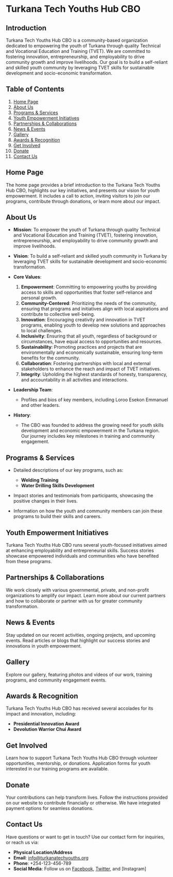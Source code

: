 # Turkana Tech Youths Hub CBO

## Introduction
Turkana Tech Youths Hub CBO is a community-based organization dedicated to empowering the youth of Turkana through quality Technical and Vocational Education and Training (TVET). We are committed to fostering innovation, entrepreneurship, and employability to drive community growth and improve livelihoods. Our goal is to build a self-reliant and skilled youth community by leveraging TVET skills for sustainable development and socio-economic transformation.

## Table of Contents
1. [Home Page](#home-page)
2. [About Us](#about-us)
3. [Programs & Services](#programs--services)
4. [Youth Empowerment Initiatives](#youth-empowerment-initiatives)
5. [Partnerships & Collaborations](#partnerships--collaborations)
6. [News & Events](#news--events)
7. [Gallery](#gallery)
8. [Awards & Recognition](#awards--recognition)
9. [Get Involved](#get-involved)
10. [Donate](#donate)
11. [Contact Us](#contact-us)

## Home Page
The home page provides a brief introduction to the Turkana Tech Youths Hub CBO, highlights our key initiatives, and presents our vision for youth empowerment. It includes a call to action, inviting visitors to join our programs, contribute through donations, or learn more about our impact.

## About Us
- **Mission**: To empower the youth of Turkana through quality Technical and Vocational Education and Training (TVET), fostering innovation, entrepreneurship, and employability to drive community growth and improve livelihoods.
  
- **Vision**: To build a self-reliant and skilled youth community in Turkana by leveraging TVET skills for sustainable development and socio-economic transformation.

- **Core Values**:
  1. **Empowerment**: Committing to empowering youths by providing access to skills and opportunities that foster self-reliance and personal growth.
  2. **Community-Centered**: Prioritizing the needs of the community, ensuring that programs and initiatives align with local aspirations and contribute to collective well-being.
  3. **Innovation**: Encouraging creativity and innovation in TVET programs, enabling youth to develop new solutions and approaches to local challenges.
  4. **Inclusivity**: Ensuring that all youth, regardless of background or circumstances, have equal access to opportunities and resources.
  5. **Sustainability**: Promoting practices and projects that are environmentally and economically sustainable, ensuring long-term benefits for the community.
  6. **Collaboration**: Fostering partnerships with local and external stakeholders to enhance the reach and impact of TVET initiatives.
  7. **Integrity**: Upholding the highest standards of honesty, transparency, and accountability in all activities and interactions.

- **Leadership Team**: 
  - Profiles and bios of key members, including Loroo Esekon Emmanuel and other leaders.
  
- **History**: 
  - The CBO was founded to address the growing need for youth skills development and economic empowerment in the Turkana region. Our journey includes key milestones in training and community engagement.

## Programs & Services
- Detailed descriptions of our key programs, such as:
  - **Welding Training**
  - **Water Drilling Skills Development**
  
- Impact stories and testimonials from participants, showcasing the positive changes in their lives.

- Information on how the youth and community members can join these programs to build their skills and careers.

## Youth Empowerment Initiatives
Turkana Tech Youths Hub CBO runs several youth-focused initiatives aimed at enhancing employability and entrepreneurial skills. Success stories showcase empowered individuals and communities who have benefited from these programs.

## Partnerships & Collaborations
We work closely with various governmental, private, and non-profit organizations to amplify our impact. Learn more about our current partners and how to collaborate or partner with us for greater community transformation.

## News & Events
Stay updated on our recent activities, ongoing projects, and upcoming events. Read articles or blogs that highlight our success stories and innovations in youth empowerment.

## Gallery
Explore our gallery, featuring photos and videos of our work, training programs, and community engagement events.

## Awards & Recognition
Turkana Tech Youths Hub CBO has received several accolades for its impact and innovation, including:
- **Presidential Innovation Award**
- **Devolution Warrior Chui Award**

## Get Involved
Learn how to support Turkana Tech Youths Hub CBO through volunteer opportunities, mentorship, or donations. Application forms for youth interested in our training programs are available.

## Donate
Your contributions can help transform lives. Follow the instructions provided on our website to contribute financially or otherwise. We have integrated payment options for seamless donations.

## Contact Us
Have questions or want to get in touch? Use our contact form for inquiries, or reach us via:

- **Physical Location/Address**
- **Email**: info@turkanatechyouths.org
- **Phone**: +254-123-456-789
- **Social Media**: Follow us on [Facebook](#), [Twitter](#), and [Instagram]